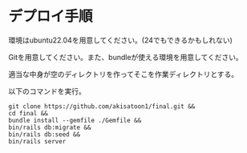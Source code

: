 # デプロイ手順

環境はubuntu22.04を用意してください。(24でもできるかもしれない)
  

Gitを用意してください。また、bundleが使える環境を用意してください。
  
適当な中身が空のディレクトリを作ってそこを作業ディレクトリとする。
  
以下のコマンドを実行。
```
git clone https://github.com/akisatoon1/final.git &&
cd final &&
bundle install --gemfile ./Gemfile &&
bin/rails db:migrate &&
bin/rails db:seed &&
bin/rails server
```
